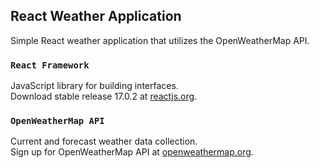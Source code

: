 ## React Weather Application

Simple React weather application that utilizes the OpenWeatherMap API.

### `React Framework`

JavaScript library for building interfaces.<br />
Download stable release 17.0.2 at [reactjs.org](https://reactjs.org/).

### `OpenWeatherMap API`

Current and forecast weather data collection.<br />
Sign up for OpenWeatherMap API at [openweathermap.org](https://openweathermap.org/).
